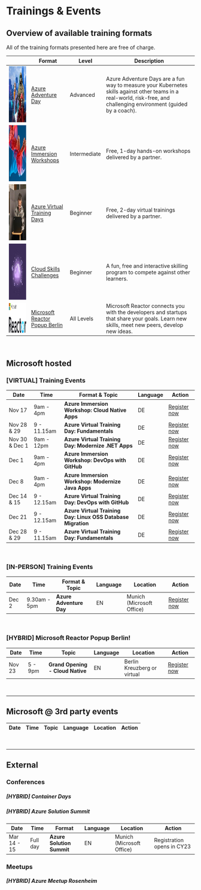 # Trainings & Events

## Overview of available training formats
All of the training formats presented here are free of charge.

|        | Format   | Level |Description                          |   
|--------|---------|--------|-------------------------------------|
| <img src="./assets/azure_adventure_day.jpg" width="150" height="150">| [Azure Adventure Day](https://aka.ms/azure-adventure-day) | Advanced | Azure Adventure Days are a fun way to measure your Kubernetes skills against other teams in a real-world, risk-free, and challenging environment (guided by a coach).  |   
| <img src="./assets/azure_immersion_workshop.jpg" width="150" height="150">| [Azure Immersion Workshops](https://www.microsoft.com/de-de/techwiese/events/immersion-workshops.aspx) | Intermediate | Free, 1-day hands-on workshops delivered by a partner. |   
| <img src="./assets/azure_virtual_training_days.jpg" width="150" height="150">| [Azure Virtual Training Days](https://www.microsoft.com/de-de/techwiese/events/microsoft-training-days.aspx)| Beginner | Free, 2-day virtual trainings delivered by a partner. |   
| <img src="./assets/cloud_skills_challenge.jpg" width="150" height="150">| [Cloud Skills Challenges](https://www.microsoft.com/de-de/techwiese/events/cloud-skills-challenge.aspx)| Beginner | A fun, free and interactive skilling program to compete against other learners. |   
| <img src="./assets/MSFT_Reactor_Logo.png" width="400" height="80"> | [Microsoft Reactor Popup Berlin](https://www.microsoft.com/de-de/techwiese/events/microsoft-reactor.aspx) | All Levels | Microsoft Reactor connects you with the developers and startups that share your goals. Learn new skills, meet new peers, develop new ideas. |

<br/>

## Microsoft hosted

### [VIRTUAL] Training Events

| Date   | Time   | Format & Topic | Language                     |   Action |
|--------|---------|--------|-------------------------------------|----------------|
| Nov 17 | 9am - 4pm | **Azure Immersion Workshop: Cloud Native Apps** | DE|[Register now](https://mktoevents.com/Microsoft+Event/360979/157-GQE-382)|
| Nov 28 & 29 | 9 - 11.15am | **Azure Virtual Training Day: Fundamentals** | DE |[Register now](https://mktoevents.com/Microsoft+Event/365650/157-GQE-382)|
| Nov 30 & Dec 1 | 9am - 12pm | **Azure Virtual Training Day: Modernize .NET Apps** | DE |[Register now](https://mktoevents.com/Microsoft+Event/366180/157-GQE-382)|
| Dec 1 | 9am - 4pm | **Azure Immersion Workshop: DevOps with GitHub** | DE |[Register now](https://mktoevents.com/Microsoft+Event/361551/157-GQE-382)|
| Dec 8 | 9am - 4pm | **Azure Immersion Workshop: Modernize Java Apps** | DE | [Register now](https://mktoevents.com/Microsoft+Event/363777/157-GQE-382)|
| Dec 14 & 15 | 9 - 12.15am | **Azure Virtual Training Day: DevOps with GitHub** | DE | [Register now](https://mktoevents.com/Microsoft+Event/367804/157-GQE-382)|
| Dec 21 | 9 - 12.15am | **Azure Virtual Training Day: Linux OSS Database Migration** | DE | [Register now](https://mktoevents.com/Microsoft+Event/367981/157-GQE-382)|
| Dec 28 & 29 | 9 - 11.15am | **Azure Virtual Training Day: Fundamentals** | DE |[Register now](https://mktoevents.com/Microsoft+Event/368475/157-GQE-382)|


<br/>

### [IN-PERSON] Training Events
| Date   | Time   | Format & Topic | Language                     |   Location | Action |
|--------|---------|--------|-------------------------------------|------------|--------|
| Dec 2 | 9.30am - 5pm | **Azure Adventure Day** | EN |Munich (Microsoft Office) | [Register now](https://msevents.microsoft.com/event?id=228049368)

<br/>


### [HYBRID] Microsoft Reactor Popup Berlin!
| Date   | Time   | Topic | Language                     |   Location | Action |
|--------|---------|--------|-------------------------------------|------------|--------|
| Nov 23 | 5 - 9pm | **Grand Opening - Cloud Native** | EN | Berlin Kreuzberg or virtual | [Register now](https://developer.microsoft.com/en-us/reactor/events/17581/) 

<br/>

---
## Microsoft @ 3rd party events
| Date   | Time   | Topic | Language                     |   Location | Action |
|--------|---------|--------|-------------------------------------|------------|--------|

<br/>

---

## External

### Conferences

##### [HYBRID] Container Days
##### [HYBRID] Azure Solution Summit
| Date   | Time   | Format  | Language                     |   Location | Action |
|--------|---------|--------|-------------------------------------|------------|--------|
| Mar 14 - 15 | Full day | **Azure Solution Summit** | EN | Munich (Microsoft Office) | Registration opens in CY23


### Meetups

##### [HYBRID] Azure Meetup Rosenheim

